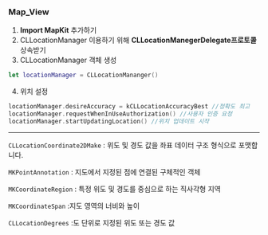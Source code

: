 ### Map_View

1. __Import MapKit__ 추가하기
2. CLLocationManager 이용하기 위해 __CLLocationManegerDelegate프로토콜__ 상속받기
3. CLLocationManager 객체 생성

```swift
let locationManager = CLLocationMananger()
```

4. 위치 설정

```swift
locationManager.desireAccuracy = kCLLocationAccuracyBest //정확도 최고
locationManager.requestWhenInUseAuthorization() //사용자 인증 요청
locationManager.startUpdatingLocation() //위치 업데이트 시작
```

-----

<code>CLLocationCoordinate2DMake</code> : 위도 및 경도 값을 좌표 데이터 구조 형식으로 포맷합니다.

<code>MKPointAnnotation</code> : 지도에서 지정된 점에 연결된 구체적인 객체

<code>MKCoordinateRegion</code> : 특정 위도 및 경도를 중심으로 하는 직사각형 지역

<code>MKCoordinateSpan</code> :지도 영역의 너비와 높이

<code>CLLocationDegrees</code> :도 단위로 지정된 위도 또는 경도 값

 